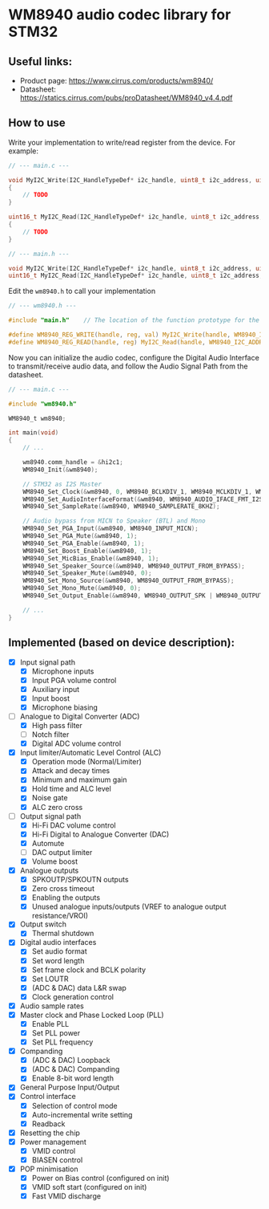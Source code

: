 WM8940 audio codec library for STM32
======================================

## Useful links:
- Product page: https://www.cirrus.com/products/wm8940/
- Datasheet: https://statics.cirrus.com/pubs/proDatasheet/WM8940_v4.4.pdf

## How to use
Write your implementation to write/read register from the device. For example:
```C
// --- main.c ---

void MyI2C_Write(I2C_HandleTypeDef* i2c_handle, uint8_t i2c_address, uint8_t register, uint16_t value)
{
    // TODO
}

uint16_t MyI2C_Read(I2C_HandleTypeDef* i2c_handle, uint8_t i2c_address, uint8_t register)
{
    // TODO
}
```
```C
// --- main.h ---

void MyI2C_Write(I2C_HandleTypeDef* i2c_handle, uint8_t i2c_address, uint8_t register, uint16_t value);
uint16_t MyI2C_Read(I2C_HandleTypeDef* i2c_handle, uint8_t i2c_address, uint8_t register);
```

Edit the `wm8940.h` to call your implementation
```C
// --- wm8940.h ---

#include "main.h"    // The location of the function prototype for the implementation

#define WM8940_REG_WRITE(handle, reg, val) MyI2C_Write(handle, WM8940_I2C_ADDRESS, reg, val)
#define WM8940_REG_READ(handle, reg) MyI2C_Read(handle, WM8940_I2C_ADDRESS, reg)
```

Now you can initialize the audio codec, configure the Digital Audio Interface to transmit/receive audio data, and follow the Audio Signal Path from the datasheet.
```C
// --- main.c ---

#include "wm8940.h"

WM8940_t wm8940;

int main(void)
{
    // ...

    wm8940.comm_handle = &hi2c1;
    WM8940_Init(&wm8940);

    // STM32 as I2S Master
    WM8940_Set_Clock(&wm8940, 0, WM8940_BCLKDIV_1, WM8940_MCLKDIV_1, WM8940_CLKSEL_MCLK);
    WM8940_Set_AudioInterfaceFormat(&wm8940, WM8940_AUDIO_IFACE_FMT_I2S, WM8940_AUDIO_IFACE_WL_16BITS);
    WM8940_Set_SampleRate(&wm8940, WM8940_SAMPLERATE_8KHZ);

    // Audio bypass from MICN to Speaker (BTL) and Mono
    WM8940_Set_PGA_Input(&wm8940, WM8940_INPUT_MICN);
    WM8940_Set_PGA_Mute(&wm8940, 1);
    WM8940_Set_PGA_Enable(&wm8940, 1);
    WM8940_Set_Boost_Enable(&wm8940, 1);
    WM8940_Set_MicBias_Enable(&wm8940, 1);
    WM8940_Set_Speaker_Source(&wm8940, WM8940_OUTPUT_FROM_BYPASS);
    WM8940_Set_Speaker_Mute(&wm8940, 0);
    WM8940_Set_Mono_Source(&wm8940, WM8940_OUTPUT_FROM_BYPASS);
    WM8940_Set_Mono_Mute(&wm8940, 0);
    WM8940_Set_Output_Enable(&wm8940, WM8940_OUTPUT_SPK | WM8940_OUTPUT_MONO);

    // ...
}
```

## Implemented (based on device description):
- [X] Input signal path
    - [X] Microphone inputs
    - [X] Input PGA volume control
    - [X] Auxiliary input
    - [X] Input boost
    - [X] Microphone biasing
- [ ] Analogue to Digital Converter (ADC)
    - [X] High pass filter
    - [ ] Notch filter
    - [X] Digital ADC volume control
- [X] Input limiter/Automatic Level Control (ALC)
    - [X] Operation mode (Normal/Limiter)
    - [X] Attack and decay times
    - [X] Minimum and maximum gain
    - [X] Hold time and ALC level
    - [X] Noise gate
    - [X] ALC zero cross
- [ ] Output signal path
    - [X] Hi-Fi DAC volume control
    - [X] Hi-Fi Digital to Analogue Converter (DAC)
    - [X] Automute
    - [ ] DAC output limiter
    - [X] Volume boost
- [X] Analogue outputs
    - [X] SPKOUTP/SPKOUTN outputs
    - [X] Zero cross timeout
    - [X] Enabling the outputs
    - [X] Unused analogue inputs/outputs (VREF to analogue output resistance/VROI)
- [X] Output switch
    - [X] Thermal shutdown
- [X] Digital audio interfaces
    - [X] Set audio format
    - [X] Set word length
    - [X] Set frame clock and BCLK polarity
    - [X] Set LOUTR
    - [X] (ADC & DAC) data L&R swap
    - [X] Clock generation control
- [X] Audio sample rates
- [X] Master clock and Phase Locked Loop (PLL)
    - [X] Enable PLL
    - [X] Set PLL power
    - [X] Set PLL frequency
- [X] Companding
    - [X] (ADC & DAC) Loopback
    - [X] (ADC & DAC) Companding
    - [X] Enable 8-bit word length
- [X] General Purpose Input/Output
- [X] Control interface
    - [X] Selection of control mode
    - [X] Auto-incremental write setting
    - [X] Readback
- [X] Resetting the chip
- [X] Power management
    - [X] VMID control
    - [X] BIASEN control
- [X] POP minimisation
    - [X] Power on Bias control (configured on init)
    - [X] VMID soft start (configured on init)
    - [X] Fast VMID discharge
